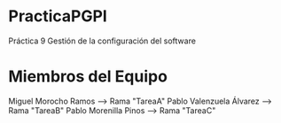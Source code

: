# PracticaPGPI

Práctica 9
Gestión de la configuración del software

# Miembros del Equipo

Miguel Morocho Ramos  --> Rama "TareaA"
Pablo Valenzuela Álvarez --> Rama "TareaB"
Pablo Morenilla Pinos --> Rama "TareaC"

